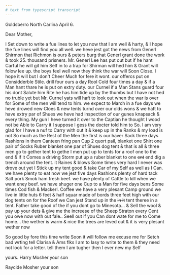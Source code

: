 ```yaml
---
# text from typescript transcript
---
```

Goldsberro North Carlina April 6.

Dear Mother,

I Set down to write a fue lines to let you now that I am well & harty, & I hope the fue lines will find you all well. we heve jest got the news from Generl Shirmon that Richmon is ours & peters burg that Generl grant done the work & took 25. thousand prisners. Mr. Generl Lee has put out but if he hant Carful he will git him Self in to a trap for Shirman will hed him & Grant will folow lee up. the boys feel well now they think the war will Soon Close. I hope it will but I don't Cheer Much for fere it wont. our offercs put on Considderble Stile. drill four ours a day Rool Cold four times a day & if a Man hant thare he is put on extry duty. our Curnel if a Man Stans guard four his dont Salute him Rite he has him tide up by the thumbs but I have not hed no truble yet but Mr. Curnel yats will haft to look out when the war is over for Some of the men will tend to him. we expect to March in a fue days we heve drowed new Cloes & new tents turnd over our olds wons & we haft to have extry par of Shues we heve had inspection of our gunes knapsack & every thing. My gun I heve turned it over to the Captian he thought I wood not be Able to Carry it I suppose I gess the docter told him to So. I am very glad for I have a nuf to Carry with out it & keep up in the Ranks & my load is not So much as the Rest of the Men  the first is our haver Sack three days Rashions in them Canteen fring pan Cup 2 quort pail, blanket one Shirt one pair of Socks Ruber blanket one par of Shues dog tent & that is all & three men go to gether tent to gethe I men put up to tents for a roof one to the end & if it Comes a driving Storm put up a ruber blanket to one ~~ent~~ end dig a trench around the tent. it Raines & blows Some times very hard I never was drove out yet I Stick up my tent good & take Car of my Self as well as I Can. we have plenty to eat now we jest five days Rashions plenty of hard tack Salt pork Smok ham fresh beef. we have plenty of Cattle to kill when we want eney beef. we have shuger one Cup to a Man for five days bens  Some times Cod fish & Mackerl. Coffee  we have a very plesant Camp ground we live in little huts 6 feet & half squar made of bords three feet high with our dog tents on for the Roof we Can jest Stand up in the ~~in it~~ tent theree in a tent. Father take good of the if you dont go to Minesota... & Sell the wool & pay up your dets & give me the increese of the Sheep  Straton every Cent you owe now with out fale.. Seell out if you Can dont wate for me to Come home... the wether is warm & nice the trees are leved out & it is very plesant wether now 

So good by fore this time  write Soon it will follow me excuse me for Setch bad wrting  tell Clarisa & Ams flks I am to lasy to write to them & they need not look for a letter. tell them I am tugher then I ever new my Self  

yours. Harry Mosher your son 

Raycide Mosher your son